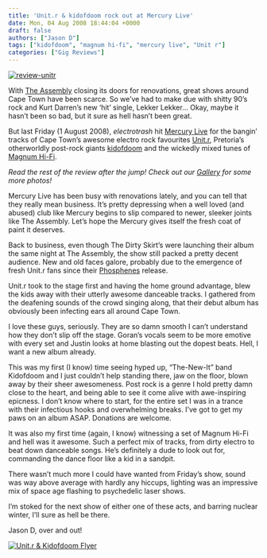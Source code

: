 ```yaml
---
title: 'Unit.r & kidofdoom rock out at Mercury Live'
date: Mon, 04 Aug 2008 18:44:04 +0000
draft: false
authors: ["Jason D"]
tags: ["kidofdoom", "magnum hi-fi", "mercury live", "Unit r"]
categories: ["Gig Reviews"]
---
```


[![](/wp-content/uploads/2008/08/review-unitr.jpg "review-unitr")](/wp-content/uploads/2008/08/review-unitr.jpg)

With [The Assembly](http://www.theassembly.co.za "The Assembly") closing its doors for renovations, great shows around Cape Town have been scarce. So we’ve had to make due with shitty 90’s rock and Kurt Darren’s new ‘hit’ single, Lekker Lekker… Okay, maybe it hasn’t been so bad, but it sure as hell hasn’t been great.

But last Friday (1 August 2008), _electrotrash_ hit [Mercury Live](http://www.mercuryl.co.za/ "Mercury Live") for the bangin’ tracks of Cape Town’s awesome electro rock favourites [Unit.r](/artists/unitr "Unit R"), Pretoria’s otherworldly post-rock giants [kidofdoom](http://www.myspace.com/kidofdoom "kidofdoom") and the wickedly mixed tunes of [Magnum Hi-Fi](http://www.myspace.com/magnumhifi "Magnum Hi-Fi").

_Read the rest of the review after the jump! Check out our [Gallery](/gallery "electrotrash.co.za Gallery") for some more photos!_

Mercury Live has been busy with renovations lately, and you can tell that they really mean business. It’s pretty depressing when a well loved (and abused) club like Mercury begins to slip compared to newer, sleeker joints like The Assembly. Let’s hope the Mercury gives itself the fresh coat of paint it deserves.

Back to business, even though The Dirty Skirt’s were launching their album the same night at The Assembly, the show still packed a pretty decent audience. New and old faces galore, probably due to the emergence of fresh Unit.r fans since their [Phosphenes](/2008/04/12/unitr-phosphenes/ "Phosphenes") release.

Unit.r took to the stage first and having the home ground advantage, blew the kids away with their utterly awesome danceable tracks. I gathered from the deafening sounds of the crowd singing along, that their debut album has obviously been infecting ears all around Cape Town.

I love these guys, seriously. They are so damn smooth I can’t understand how they don’t slip off the stage. Goran’s vocals seem to be more emotive with every set and Justin looks at home blasting out the dopest beats. Hell, I want a new album already.

This was my first (I know) time seeing hyped up, “The-New-It” band Kidofdoom and I just couldn’t help standing there, jaw on the floor, blown away by their sheer awesomeness. Post rock is a genre I hold pretty damn close to the heart, and being able to see it come alive with awe-inspiring epicness. I don’t know where to start, for the entire set I was in a trance with their infectious hooks and overwhelming breaks. I’ve got to get my paws on an album ASAP. Donations are welcome.

It was also my first time (again, I know) witnessing a set of Magnum Hi-Fi and hell was it awesome. Such a perfect mix of tracks, from dirty electro to beat down danceable songs. He’s definitely a dude to look out for, commanding the dance floor like a kid in a sandpit.

There wasn’t much more I could have wanted from Friday’s show, sound was way above average with hardly any hiccups, lighting was an impressive mix of space age flashing to psychedelic laser shows.

I’m stoked for the next show of either one of these acts, and barring nuclear winter, I’ll sure as hell be there.

Jason D, over and out!

[![](/wp-content/uploads/2008/08/flyer.jpg "Unit.r & Kidofdoom Flyer")](/wp-content/uploads/2008/08/flyer.jpg)